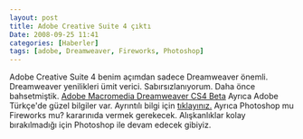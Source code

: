```yaml
---
layout: post
title: Adobe Creative Suite 4 çıktı
Date: 2008-09-25 11:41
categories: [Haberler]
tags: [adobe, Dreamweaver, Fireworks, Photoshop]
---
```


Adobe Creative Suite 4 benim açımdan sadece Dreamweaver önemli.
Dreamweaver yenilikleri ümit verici. Sabırsızlanıyorum. Daha önce
bahsetmiştik. [Adobe Macromedia Dreamweaver CS4 Beta][] Ayrıca Adobe
Türkçe'de güzel bilgiler var. Ayrıntılı bilgi için [tıklayınız.][]
Ayrıca Photoshop mu Fireworks mu? kararınıda vermek gerekecek.
Alışkanlıklar kolay bırakılmadığı için Photoshop ile devam edecek
gibiyiz.

  [Adobe Macromedia Dreamweaver CS4 Beta]: http://fatihhayrioglu.com/?p=505
  [tıklayınız.]: http://www.adobe.com/tr/products/creativesuite/web/features/
